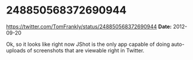 # 248850568372690944
https://twitter.com/TomFrankly/status/248850568372690944
**Date:** 2012-09-20

Ok, so it looks like right now JShot is the only app capable of doing auto-uploads of screenshots that are viewable right in Twitter.
